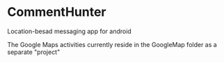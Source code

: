 # CommentHunter
Location-besad messaging app for android

The Google Maps activities currently reside in the GoogleMap folder as a separate "project"
